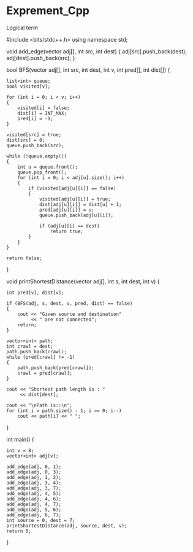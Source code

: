 # Exprement_Cpp
Logical term



#include <bits/stdc++.h>
using namespace std;

void add_edge(vector<int> adj[], int src, int dest)
{
    adj[src].push_back(dest);
    adj[dest].push_back(src);
}

bool BFS(vector<int> adj[], int src, int dest, int v,
         int pred[], int dist[])
{

    list<int> queue;
    bool visited[v];

    for (int i = 0; i < v; i++)
    {
        visited[i] = false;
        dist[i] = INT_MAX;
        pred[i] = -1;
    }

    visited[src] = true;
    dist[src] = 0;
    queue.push_back(src);

    while (!queue.empty())
    {
        int u = queue.front();
        queue.pop_front();
        for (int i = 0; i < adj[u].size(); i++)
        {
            if (visited[adj[u][i]] == false)
            {
                visited[adj[u][i]] = true;
                dist[adj[u][i]] = dist[u] + 1;
                pred[adj[u][i]] = u;
                queue.push_back(adj[u][i]);

                if (adj[u][i] == dest)
                    return true;
            }
        }
    }

    return false;
}

void printShortestDistance(vector<int> adj[], int s,
                           int dest, int v)
{

    int pred[v], dist[v];

    if (BFS(adj, s, dest, v, pred, dist) == false)
    {
        cout << "Given source and destination"
             << " are not connected";
        return;
    }

    vector<int> path;
    int crawl = dest;
    path.push_back(crawl);
    while (pred[crawl] != -1)
    {
        path.push_back(pred[crawl]);
        crawl = pred[crawl];
    }

    cout << "Shortest path length is : "
         << dist[dest];

    cout << "\nPath is::\n";
    for (int i = path.size() - 1; i >= 0; i--)
        cout << path[i] << " ";
}

int main()
{

    int v = 8;
    vector<int> adj[v];

    add_edge(adj, 0, 1);
    add_edge(adj, 0, 3);
    add_edge(adj, 1, 2);
    add_edge(adj, 3, 4);
    add_edge(adj, 3, 7);
    add_edge(adj, 4, 5);
    add_edge(adj, 4, 6);
    add_edge(adj, 4, 7);
    add_edge(adj, 5, 6);
    add_edge(adj, 6, 7);
    int source = 0, dest = 7;
    printShortestDistance(adj, source, dest, v);
    return 0;
}

